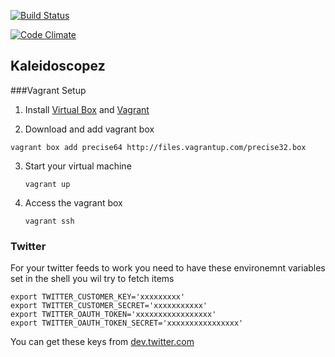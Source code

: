 [![Build Status](https://secure.travis-ci.org/ThoughtWorksInc/Kaleidoscopez.png)](http://travis-ci.org/ThoughtWorksInc/Kaleidoscopez)

[![Code Climate](https://codeclimate.com/badge.png)](https://codeclimate.com/github/ThoughtWorksInc/Kaleidoscopez)

## Kaleidoscopez

###Vagrant Setup

1. Install [Virtual Box](https://www.virtualbox.org/wiki/Downloads) and [Vagrant](http://vagrantup.com/)

2. Download and add vagrant box

  `vagrant box add precise64 http://files.vagrantup.com/precise32.box`

3. Start your virtual machine

   `vagrant up`

4. Access the vagrant box

   `vagrant ssh`

### Twitter
For your twitter feeds to work you need to have these environemnt variables set in the shell you wil try to fetch items

    export TWITTER_CUSTOMER_KEY='xxxxxxxxx'
    export TWITTER_CUSTOMER_SECRET='xxxxxxxxxxx'
    export TWITTER_OAUTH_TOKEN='xxxxxxxxxxxxxxxxx'
    export TWITTER_OAUTH_TOKEN_SECRET='xxxxxxxxxxxxxxxx'

You can get these keys from [dev.twitter.com](https://dev.twitter.com)

